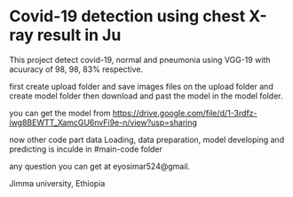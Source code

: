 # Covid-19 detection using chest X-ray result in Ju

This project detect covid-19, normal and pneumonia using VGG-19 with acuuracy of 98, 98, 83% respective.

first create upload folder and save images files on the upload folder and create model folder then download and past the model in the model folder.

you can get the model from https://drive.google.com/file/d/1-3rdfz-iwg8BEWTT_XamcGU6nvFi9e-n/view?usp=sharing

now other code part data Loading, data preparation, model developing and predicting is inculde in #main-code folder

any question you can get at eyosimar524@gmail.

Jimma university, Ethiopia
